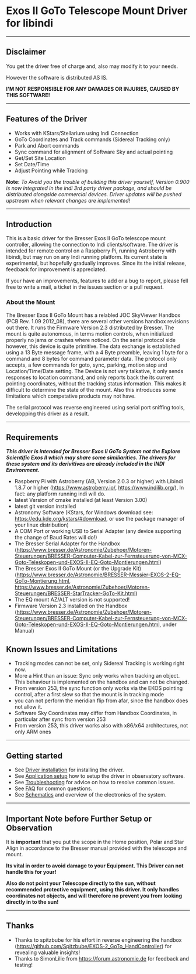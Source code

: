 # Exos II GoTo Telescope Mount Driver for libindi

---

## Disclaimer
You get the driver free of charge and, also may modify it to your needs.

However the software is distributed AS IS.

**I'M NOT RESPONSIBLE FOR ANY DAMAGES OR INJURIES, CAUSED BY THIS SOFTWARE!**

---

## Features of the Driver
- Works with KStars/Stellarium using Indi Connection
- GoTo Coordinates and Track commands (Sidereal Tracking only)
- Park and Abort commands
- Sync command for alignment of Software Sky and actual pointing
- Get/Set Site Location
- Set Date/Time
- Adjust Pointing while Tracking


**Note:** *To Avoid you the trouble of building this driver yourself, Version 0.900 is now integrated in the indi 3rd party driver package, and should be distributed alongside commercial devices. Driver updates will be pushed upstream when relevant changes are implemented!*

---

## Introduction
This is a basic driver for the Bresser Exos II GoTo telescope mount controller, allowing the connection to Indi clients/software.
The driver is intended for remote control on a Raspberry Pi, running Astroberry with libindi, but may run on any Indi running platform.
Its current state is experimental, but hopefully gradually improves.
Since its the initial release, feedback for improvement is appreciated.

If your have an improvements, features to add or a bug to report, please fell free to write a mail, a ticket in the issues section or a pull request.

### About the Mount
The Bresser Exos II GoTo Mount has a relabled JOC SkyViewer Handbox (PCB Rev. 1.09 2012_08), there are several other versions handbox revisions out there.
It runs the Firmware Version 2.3 distributed by Bresser.
The mount is quite autonomous, in terms motion controls, when initialized properly no jams or crashes where noticed.
On the serial protocol side however, this device is quite primitive. 
The data exchange is established using a 13 Byte message frame, with a 4 Byte preamble, leaving 1 byte for a command and 8 bytes for command parameter data.
The protocol only accepts, a few commands for goto, sync, parking, motion stop and Location/Time/Date setting.
The Device is not very talkative, it only sends responses to location command, and only reports back the its current pointing coordinates, without the tracking status information.
This makes it difficult to determine the state of the mount.
Also this introduces some limitations which competative products may not have.

The serial protocol was reverse engineered using serial port sniffing tools, developping this driver as a result. 

---

## Requirements
***This driver is intended for Bresser Exos II GoTo System not the Explore Scientific Exos II which may share some similiarities. The drivers for these system and its derivitives are already included in the INDI Environment.***

- Raspberry Pi with Astroberry (AB, Version 2.0.3 or higher) with Libindi 1.8.7 or higher (https://www.astroberry.io/, https://www.indilib.org/), In fact: any platform running indi will do.
- latest Version of cmake installed (at least Version 3.00)
- latest git version installed
- Astronomy Software (KStars, for Windows download see: https://edu.kde.org/kstars/#download, or use the package manager of your linux distribution)
- A COM Port or working USB to Serial Adapter (any device supporting the change of Baud Rates will do!)
- The Bresser Serial Adapter for the Handbox (https://www.bresser.de/Astronomie/Zubehoer/Motoren-Steuerungen/BRESSER-Computer-Kabel-zur-Fernsteuerung-von-MCX-Goto-Teleskopen-und-EXOS-II-EQ-Goto-Montierungen.html)
- The Bresser Exos II GoTo Mount (or the Upgrade Kit) (https://www.bresser.de/Astronomie/BRESSER-Messier-EXOS-2-EQ-GoTo-Montierung.html, https://www.bresser.de/Astronomie/Zubehoer/Motoren-Steuerungen/BRESSER-StarTracker-GoTo-Kit.html)
- The EQ mount AZ/ALT version is not supported!
- Firmware Version 2.3 installed on the Handbox (https://www.bresser.de/Astronomie/Zubehoer/Motoren-Steuerungen/BRESSER-Computer-Kabel-zur-Fernsteuerung-von-MCX-Goto-Teleskopen-und-EXOS-II-EQ-Goto-Montierungen.html, under Manual)

## Known Issues and Limitations
- Tracking modes can not be set, only Sidereal Tracking is working right now.
- More a Hint than an issue: Sync only works when tracking an object. This behaviour is implemented on the handbox and can not be changed.
- From version 253, the sync function only works via the EKOS pointing control, after a first slew so that the mount is in tracking mode
- you can not perform the meridian flip from afar, since the handbox does not allow it.
- Software Sky Coordinates may differ from Handbox Coordinates, in particular after sync from version 253
- From version 253, this driver works also with x86/x64 architectures, not only ARM ones

---

## Getting started

- See [Driver installation](Documentation/Installation.md) for installing  the driver.
- See [Application setup](Documentation/ApplicationSetup.md) how to setup the driver in observatory software.
- See [Troubleshooting](Documentation/Troubleshooting.md) for advice on how to resolve common issues.
- See [FAQ](Documentation/FAQ.md) for common questions.
- See [Schematics](Documentation/Schematics/Schematics.md) and overview of the electronics of the system.
---

## Important Note before Further Setup or Observation
It is **important** that you put the scope in the Home position, Polar and Star Align in accordance to the Bresser manual provided with the telescope and mount.

**Its vital in order to avoid damage to your Equipment. This Driver can not handle this for your!**

**Also do not point your Telescope directly to the sun, without recommended protective equipment, using this driver. It only handles coordinates not objects, and will therefore no prevent you from looking directly in to the sun!**

---

## Thanks
- Thanks to spitzbube for his effort in reverse engineering the handbox (https://github.com/Spitzbube/EXOS-2_GoTo_HandController) for revealing valuable insights!
- Thanks to SimonLilie from https://forum.astronomie.de for feedback and testing!
